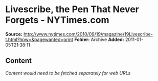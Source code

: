 # Livescribe, the Pen That Never Forgets - NYTimes.com

**Source:** http://www.nytimes.com/2010/09/19/magazine/19Livescribe-t.html?hpw=&pagewanted=print
**Folder:** Archive
**Added:** 2011-01-05T21:38:11




## Content
*Content would need to be fetched separately for web URLs*
